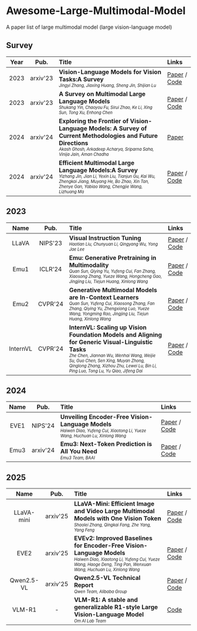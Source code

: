 # Awesome-Large-Multimodal-Model
A paper list of large multimodal model (large vision-language model) 

## Survey

| **Year** | **Pub.** | **Title** |  **Links**                                       |
| :-----: | :------: | :------------------------------------ |   :----------------------------------------------------------- |
| 2023 | arxiv'23  | **Vision-Language Models for Vision Tasks:A Survey**  <br> <sub><sup>*Jingyi Zhang, Jiaxing Huang, Sheng Jin, Shijian Lu*</sup></sub> | [Paper](https://arxiv.org/pdf/2304.00685) / [Code](https://github.com/jingyi0000/VLM_survey)|
| 2023 | arxiv'23  | **A Survey on Multimodal Large Language Models**  <br> <sub><sup>*Shukang Yin, Chaoyou Fu, Sirui Zhao, Ke Li, Xing Sun, Tong Xu, Enhong Chen*</sup></sub> | [Paper](https://arxiv.org/pdf/2306.13549) / [Code](https://github.com/BradyFU/Awesome-Multimodal-Large-Language-Models)|
| 2024 | arxiv'24  | **Exploring the Frontier of Vision-Language Models: A Survey of Current Methodologies and Future Directions**  <br> <sub><sup>*Akash Ghosh, Arkadeep Acharya, Sriparna Saha, Vinija Jain, Aman Chadha*</sup></sub> | [Paper](https://arxiv.org/abs/2404.07214)|
| 2024 | arxiv'24  | **Efficient Multimodal Large Language Models:A Survey**  <br> <sub><sup>*Yizhang Jin, Jian Li, Yexin Liu, Tianjun Gu, Kai Wu, Zhengkai Jiang, Muyang He, Bo Zhao, Xin Tan, Zhenye Gan, Yabiao Wang, Chengjie Wang, Lizhuang Ma*</sup></sub> | [Paper](https://arxiv.org/pdf/2405.10739) / [Code](https://github.com/swordlidev/Efficient-Multimodal-LLMs-Survey)|


## 2023

| **Name** | **Pub.** | **Title** |  **Links**                                       |
| :-----: | :------: | :------------------------------------ |   :----------------------------------------------------------- |
| LLaVA | NIPS'23  | **Visual Instruction Tuning**  <br> <sub><sup>*Haotian Liu, Chunyuan Li, Qingyang Wu, Yong Jae Lee*</sup></sub> | [Paper](https://arxiv.org/abs/2304.08485) / [Code](https://github.com/haotian-liu/LLaVA) |
| Emu1 | ICLR'24  | **Emu: Generative Pretraining in Multimodality**  <br> <sub><sup>*Quan Sun, Qiying Yu, Yufeng Cui, Fan Zhang, Xiaosong Zhang, Yueze Wang, Hongcheng Gao, Jingjing Liu, Tiejun Huang, Xinlong Wang*</sup></sub>  | [Paper](https://arxiv.org/abs/2307.05222) / [Code](https://github.com/baaivision/Emu) |
| Emu2 | CVPR'24  | **Generative Multimodal Models are In-Context Learners**  <br> <sub><sup>*Quan Sun, Yufeng Cui, Xiaosong Zhang, Fan Zhang, Qiying Yu, Zhengxiong Luo, Yueze Wang, Yongming Rao, Jingjing Liu, Tiejun Huang, Xinlong Wang*</sup></sub>  | [Paper](https://arxiv.org/abs/2312.13286) / [Code](https://github.com/baaivision/Emu) |
| InternVL | CVPR'24  | **InternVL: Scaling up Vision Foundation Models and Aligning for Generic Visual-Linguistic <br> Tasks**  <br> <sub><sup>*Zhe Chen, Jiannan Wu, Wenhai Wang, Weijie Su, Guo Chen, Sen Xing, Muyan Zhong, Qinglong Zhang, Xizhou Zhu, Lewei Lu, Bin Li, Ping Luo, Tong Lu, Yu Qiao, Jifeng Dai*</sup></sub>  | [Paper](https://arxiv.org/abs/2312.14238) / [Code](https://github.com/OpenGVLab/InternVL) |

## 2024

| **Name** | **Pub.** | **Title** |  **Links**                                       |
| :-----: | :------: | :----------------------------------------------------------- |   :----------------------------------------------------------- |
| EVE1 | NIPS'24  | **Unveiling Encoder-Free Vision-Language Models**  <br> <sub><sup>*Haiwen Diao, Yufeng Cui, Xiaotong Li, Yueze Wang, Huchuan Lu, Xinlong Wang*</sup></sub> | [Paper](https://arxiv.org/abs/2406.11832) / [Code](https://github.com/baaivision/EVE) |
| Emu3 | arxiv'24  | **Emu3: Next-Token Prediction is All You Need**  <br> <sub><sup>*Emu3 Team, BAAI*</sup></sub> | [Paper](https://arxiv.org/pdf/2409.18869) / [Code](https://github.com/baaivision/Emu3) |

## 2025

| **Name** | **Pub.** | **Title** |  **Links**                                       |
| :-----: | :------: | :----------------------------------------------------------- |   :----------------------------------------------------------- |
| LLaVA-mini | arxiv'25  | **LLaVA-Mini: Efficient Image and Video Large Multimodal Models with One Vision Token**  <br> <sub><sup>*Shaolei Zhang, Qingkai Fang, Zhe Yang, Yang Feng*</sup></sub> | [Paper](https://arxiv.org/abs/2501.03895) / [Code](https://github.com/ictnlp/LLaVA-Mini) |
| EVE2 | arxiv'25  | **EVEv2: Improved Baselines for Encoder-Free Vision-Language Models**  <br> <sub><sup>*Haiwen Diao, Xiaotong Li, Yufeng Cui, Yueze Wang, Haoge Deng, Ting Pan, Wenxuan Wang, Huchuan Lu, Xinlong Wang*</sup></sub> | [Paper](https://arxiv.org/abs/2502.06788) / [Code](https://github.com/baaivision/EVE) |
| Qwen2.5-VL | arxiv'25  | **Qwen2.5-VL Technical Report**  <br> <sub><sup>*Qwen Team, Alibaba Group*</sup></sub> | [Paper](https://arxiv.org/pdf/2502.13923) / [Code](https://github.com/QwenLM/Qwen2.5-VL) |
| VLM-R1 | - | **VLM-R1: A stable and generalizable R1-style Large Vision-Language Model**  <br> <sub><sup>*Om AI Lab Team*</sup></sub> | [Code](https://github.com/om-ai-lab/VLM-R1) |



